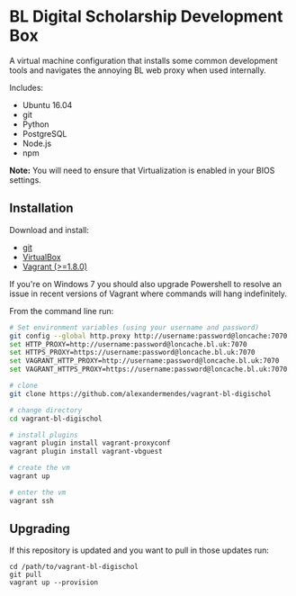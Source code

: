 # BL Digital Scholarship Development Box

A virtual machine configuration that installs some common development tools and navigates the annoying BL web proxy when used internally.

Includes:

- Ubuntu 16.04
- git
- Python
- PostgreSQL
- Node.js
- npm

**Note:** You will need to ensure that Virtualization is enabled in your BIOS settings.

## Installation

Download and install:
- [git](https://git-scm.com/downloads)
- [VirtualBox](https://www.virtualbox.org/)
- [Vagrant (>=1.8.0)](https://www.vagrantup.com/)

If you're on Windows 7 you should also upgrade Powershell to resolve an issue in recent versions of Vagrant where commands will hang indefinitely.

From the command line run:

``` bash
# Set environment variables (using your username and password)
git config --global http.proxy http://username:password@loncache:7070
set HTTP_PROXY=http://username:password@loncache.bl.uk:7070
set HTTPS_PROXY=https://username:password@loncache.bl.uk:7070
set VAGRANT_HTTP_PROXY=http://username:password@loncache.bl.uk:7070
set VAGRANT_HTTPS_PROXY=https://username:password@loncache.bl.uk:7070

# clone
git clone https://github.com/alexandermendes/vagrant-bl-digischol

# change directory
cd vagrant-bl-digischol

# install plugins
vagrant plugin install vagrant-proxyconf
vagrant plugin install vagrant-vbguest

# create the vm
vagrant up

# enter the vm
vagrant ssh
```

## Upgrading

If this repository is updated and you want to pull in those updates run:

```
cd /path/to/vagrant-bl-digischol
git pull
vagrant up --provision
```
